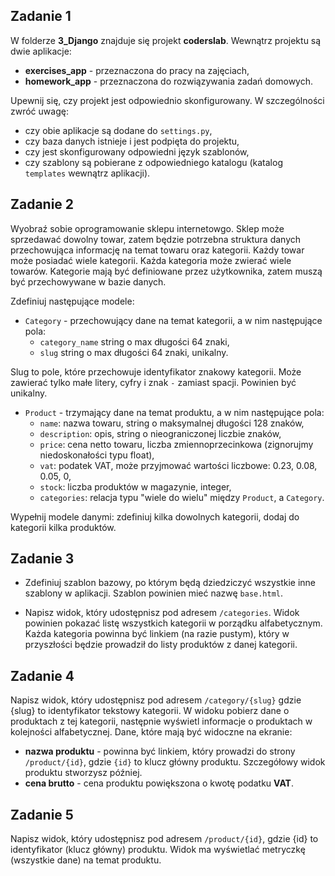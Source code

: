## Zadanie 1

W folderze **3_Django** znajduje się projekt **coderslab**. Wewnątrz projektu są dwie aplikacje:
* **exercises_app** - przeznaczona do pracy na zajęciach,
* **homework_app** - przeznaczona do rozwiązywania zadań domowych.

Upewnij się, czy projekt jest odpowiednio skonfigurowany. W szczególności zwróć uwagę:
* czy obie aplikacje są dodane do `settings.py`,
* czy baza danych istnieje i jest podpięta do projektu,
* czy jest skonfigurowany odpowiedni język szablonów,
* czy szablony są pobierane z odpowiedniego katalogu (katalog `templates` wewnątrz aplikacji).


## Zadanie 2

Wyobraź sobie oprogramowanie sklepu internetowgo. Sklep może sprzedawać dowolny towar, zatem będzie potrzebna 
struktura danych przechowująca informację na temat towaru oraz kategorii. Każdy towar może posiadać wiele kategorii.
Każda kategoria może zwierać wiele towarów.
Kategorie mają być definiowane przez użytkownika, zatem muszą być przechowywane w bazie danych.

Zdefiniuj następujące modele: 

* `Category` - przechowujący dane na temat kategorii, a w nim następujące pola:
    * `category_name` string o max długości 64 znaki,
    * `slug` string o max długości 64 znaki, unikalny.

Slug to pole, które przechowuje identyfikator znakowy kategorii. 
Może zawierać tylko małe litery, cyfry i znak `-` zamiast spacji. Powinien być unikalny.

* `Product` - trzymający dane na temat produktu, a w nim następujące pola:
    * `name`: nazwa towaru, string o maksymalnej długości 128 znaków,
    * `description`: opis, string o nieograniczonej liczbie znaków,
    * `price`: cena netto towaru, liczba zmiennoprzecinkowa (zignorujmy niedoskonałości typu float),
    * `vat`: podatek VAT, może przyjmować wartości liczbowe: 0.23, 0.08, 0.05, 0,
    * `stock`: liczba produktów w magazynie, integer,
    * `categories`: relacja typu "wiele do wielu" między `Product`, a `Category`.

Wypełnij modele danymi: zdefiniuj kilka dowolnych kategorii, dodaj do kategorii kilka produktów.


## Zadanie 3

* Zdefiniuj szablon bazowy, po którym będą dziedziczyć wszystkie inne szablony w aplikacji.
Szablon powinien mieć nazwę `base.html`.

* Napisz widok, który udostępnisz pod adresem `/categories`. 
Widok powinien pokazać listę wszystkich kategorii w porządku alfabetycznym.
Każda kategoria powinna być linkiem (na razie pustym), który w przyszłości będzie prowadził do listy produktów
z danej kategorii.


## Zadanie 4

Napisz widok, który udostępnisz pod adresem `/category/{slug}` gdzie {slug} to identyfikator tekstowy kategorii. 
W widoku pobierz dane o produktach z tej kategorii, następnie wyświetl informacje o produktach w kolejności 
alfabetycznej. Dane, które mają być widoczne na ekranie:
* **nazwa produktu** - powinna być linkiem, który prowadzi do strony `/product/{id}`,
 gdzie `{id}` to klucz główny produktu. Szczegółowy widok produktu stworzysz później.
* **cena brutto** - cena produktu powiększona o kwotę podatku **VAT**.


## Zadanie 5

Napisz widok, który udostępnisz pod adresem `/product/{id}`, gdzie {id} to identyfikator (klucz główny) produktu. 
Widok ma wyświetlać metryczkę (wszystkie dane) na temat produktu.
